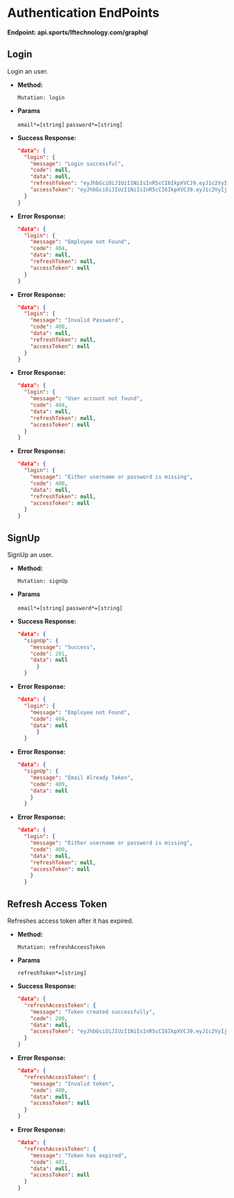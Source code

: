 # Authentication EndPoints

**Endpoint: api.sports/lftechnology.com/graphql**

## **Login**

Login an user.

- **Method:**

  `Mutation: login`

- **Params**

  `email*=[string]`
  `password*=[string]`

- **Success Response:**

  ```json
  "data": {
    "login": {
      "message": "Login successful",
      "code": null,
      "data": null,
      "refreshToken": "eyJhbGciOiJIUzI1NiIsInR5cCI6IkpXVCJ9.eyJ1c2VyIjp7ImlkIjoyLCJlbXBsb3llZUlkIjoyLCJ1c2VyUm9sZUlkIjozLCJwYXNzd29yZCI6IiQyYiQxMCQ5WHcuQ1lLVHN4OUlFMkQzSG1DSFlPd1V3NFlMdnkwTDA3TFpnTUpZRHgybXhaclhhZU1ZMiIsImlzQWN0aXZlIjp0cnVlLCJjcmVhdGVkQXQiOiIyMDE5LTA3LTA3VDA0OjQ5OjEzLjkxOVoiLCJ1cGRhdGVkQXQiOiIyMDE5LTA3LTA3VDA0OjQ5OjEzLjkyMloifSwiaXNSZWZyZXNoVG9rZW4iOnRydWUsImlhdCI6MTU2Mjg0MTg4NCwiZXhwIjoxNTYzNDQ2Njg0fQ.umvIkVhJ8bnCjkcBnGdW2dlxw4Wo27tnnzM2sJegTWc",
      "accessToken": "eyJhbGciOiJIUzI1NiIsInR5cCI6IkpXVCJ9.eyJ1c2VyIjp7ImlkIjoyLCJlbXBsb3llZUlkIjoyLCJ1c2VyUm9sZUlkIjozLCJwYXNzd29yZCI6IiQyYiQxMCQ5WHcuQ1lLVHN4OUlFMkQzSG1DSFlPd1V3NFlMdnkwTDA3TFpnTUpZRHgybXhaclhhZU1ZMiIsImlzQWN0aXZlIjp0cnVlLCJjcmVhdGVkQXQiOiIyMDE5LTA3LTA3VDA0OjQ5OjEzLjkxOVoiLCJ1cGRhdGVkQXQiOiIyMDE5LTA3LTA3VDA0OjQ5OjEzLjkyMloifSwiaWF0IjoxNTYyODQxODg0LCJleHAiOjE1NjI4NDU0ODR9.9i5Lg6aVCM9l3O3jYrx8UG529u7Ufq-95H5D2XyO7bg"
    }
  }
  ```

- **Error Response:**

  ```json
  "data": {
    "login": {
      "message": "Employee not Found",
      "code": 404,
      "data": null,
      "refreshToken": null,
      "accessToken": null
    }
  }
  ```

- **Error Response:**

  ```json
  "data": {
    "login": {
      "message": "Invalid Password",
      "code": 400,
      "data": null,
      "refreshToken": null,
      "accessToken": null
    }
  }
  ```

- **Error Response:**

  ```json
  "data": {
    "login": {
      "message": "User account not found",
      "code": 404,
      "data": null,
      "refreshToken": null,
      "accessToken": null
    }
  }
  ```

- **Error Response:**

  ```json
  "data": {
    "login": {
      "message": "Either username or password is missing",
      "code": 400,
      "data": null,
      "refreshToken": null,
      "accessToken": null
    }
  }
  ```

## **SignUp**

SignUp an user.

- **Method:**

  `Mutation: signUp`

- **Params**

  `email*=[string]`
  `password*=[string]`

- **Success Response:**

  ```json
  "data": {
    "signUp": {
      "message": "Success",
      "code": 201,
      "data": null
    	}
  	}
  ```

- **Error Response:**

  ```json
  "data": {
    "login": {
      "message": "Employee not Found",
      "code": 404,
      "data": null
    	}
    }
  ```

- **Error Response:**

  ```json
  "data": {
    "signUp": {
      "message": "Email Already Taken",
      "code": 409,
      "data": null
      }
    }
  ```

- **Error Response:**

  ```json
  "data": {
    "login": {
      "message": "Either username or password is missing",
      "code": 400,
      "data": null,
      "refreshToken": null,
      "accessToken": null
      }
    }
  ```

## **Refresh Access Token**

Refreshes access token after it has expired.

- **Method:**

  `Mutation: refreshAccessToken`

- **Params**

  `refreshToken*=[string]`

- **Success Response:**

  ```json
  "data": {
    "refreshAccessToken": {
      "message": "Token created successfully",
      "code": 200,
      "data": null,
      "accessToken": "eyJhbGciOiJIUzI1NiIsInR5cCI6IkpXVCJ9.eyJ1c2VyIjp7ImlkIjozLCJlbXBsb3llZUlkIjo2LCJ1c2VyUm9sZUlkIjozLCJwYXNzd29yZCI6IiQyYiQxMCR5ZTJLVHkzUy5CVHcweXJSYXpYb3VPQTdVNGsxRW1FaWdUbE5yNzFYNy5sZUNrL0xGeThMcSIsImlzQWN0aXZlIjp0cnVlLCJjcmVhdGVkQXQiOiIyMDE5LTA3LTEyVDE3OjQ2OjU3LjY3OVoiLCJ1cGRhdGVkQXQiOiIyMDE5LTA3LTEyVDE3OjQ2OjU3LjY5NloifSwiaWF0IjoxNTYyOTU1MzYzLCJleHAiOjE1NjI5NTg5NjN9.wCpvISU_JCsHrdB9eY7fnjKMT7faAMo7GKo6X0scqRA"
    }
  }
  ```

- **Error Response:**

  ```json
  "data": {
    "refreshAccessToken": {
      "message": "Invalid token",
      "code": 400,
      "data": null,
      "accessToken": null
    }
  }
  ```

- **Error Response:**

  ```json
  "data": {
    "refreshAccessToken": {
      "message": "Token has expired",
      "code": 401,
      "data": null,
      "accessToken": null
    }
  }
  ```
